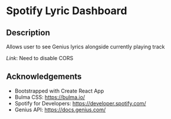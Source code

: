 # Spotify Lyric Dashboard 

## Description
Allows user to see Genius lyrics alongside currently playing track

*Link*: 
Need to disable CORS 

## Acknowledgements
- Bootstrapped with Create React App
- Bulma CSS: https://bulma.io/
- Spotify for Developers: https://developer.spotify.com/
- Genius API: https://docs.genius.com/



